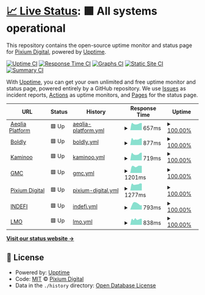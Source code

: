 # [📈 Live Status](https://demo.upptime.js.org): <!--live status--> **🟩 All systems operational**

This repository contains the open-source uptime monitor and status page for [Pixium Digital](https://pixiumdigital.com), powered by [Upptime](https://github.com/upptime/upptime).

[![Uptime CI](https://github.com/koj-co/upptime/workflows/Uptime%20CI/badge.svg)](https://github.com/koj-co/upptime/actions?query=workflow%3A%22Uptime+CI%22)
[![Response Time CI](https://github.com/koj-co/upptime/workflows/Response%20Time%20CI/badge.svg)](https://github.com/koj-co/upptime/actions?query=workflow%3A%22Response+Time+CI%22)
[![Graphs CI](https://github.com/koj-co/upptime/workflows/Graphs%20CI/badge.svg)](https://github.com/koj-co/upptime/actions?query=workflow%3A%22Graphs+CI%22)
[![Static Site CI](https://github.com/koj-co/upptime/workflows/Static%20Site%20CI/badge.svg)](https://github.com/koj-co/upptime/actions?query=workflow%3A%22Static+Site+CI%22)
[![Summary CI](https://github.com/koj-co/upptime/workflows/Summary%20CI/badge.svg)](https://github.com/koj-co/upptime/actions?query=workflow%3A%22Summary+CI%22)

With [Upptime](https://upptime.js.org), you can get your own unlimited and free uptime monitor and status page, powered entirely by a GitHub repository. We use [Issues](https://github.com/pixiumdigital/uptime/issues) as incident reports, [Actions](https://github.com/pixiumdigital/uptime/actions) as uptime monitors, and [Pages](https://demo.upptime.js.org) for the status page.

<!--start: status pages-->
<!-- This summary is generated by Upptime (https://github.com/upptime/upptime) -->
<!-- Do not edit this manually, your changes will be overwritten -->
<!-- prettier-ignore -->
| URL | Status | History | Response Time | Uptime |
| --- | ------ | ------- | ------------- | ------ |
| <img alt="" src="https://favicons.githubusercontent.com/app.aeqlia.com" height="13"> [Aeqlia Platform](https://app.aeqlia.com/ping.html) | 🟩 Up | [aeqlia-platform.yml](https://github.com/pixiumdigital/uptime/commits/HEAD/history/aeqlia-platform.yml) | <details><summary><img alt="Response time graph" src="./graphs/aeqlia-platform/response-time-week.png" height="20"> 657ms</summary><br><a href="https://pixiumdigital.github.io/uptime/history/aeqlia-platform"><img alt="Response time 707" src="https://img.shields.io/endpoint?url=https%3A%2F%2Fraw.githubusercontent.com%2Fpixiumdigital%2Fuptime%2FHEAD%2Fapi%2Faeqlia-platform%2Fresponse-time.json"></a><br><a href="https://pixiumdigital.github.io/uptime/history/aeqlia-platform"><img alt="24-hour response time 647" src="https://img.shields.io/endpoint?url=https%3A%2F%2Fraw.githubusercontent.com%2Fpixiumdigital%2Fuptime%2FHEAD%2Fapi%2Faeqlia-platform%2Fresponse-time-day.json"></a><br><a href="https://pixiumdigital.github.io/uptime/history/aeqlia-platform"><img alt="7-day response time 657" src="https://img.shields.io/endpoint?url=https%3A%2F%2Fraw.githubusercontent.com%2Fpixiumdigital%2Fuptime%2FHEAD%2Fapi%2Faeqlia-platform%2Fresponse-time-week.json"></a><br><a href="https://pixiumdigital.github.io/uptime/history/aeqlia-platform"><img alt="30-day response time 674" src="https://img.shields.io/endpoint?url=https%3A%2F%2Fraw.githubusercontent.com%2Fpixiumdigital%2Fuptime%2FHEAD%2Fapi%2Faeqlia-platform%2Fresponse-time-month.json"></a><br><a href="https://pixiumdigital.github.io/uptime/history/aeqlia-platform"><img alt="1-year response time 705" src="https://img.shields.io/endpoint?url=https%3A%2F%2Fraw.githubusercontent.com%2Fpixiumdigital%2Fuptime%2FHEAD%2Fapi%2Faeqlia-platform%2Fresponse-time-year.json"></a></details> | <details><summary><a href="https://pixiumdigital.github.io/uptime/history/aeqlia-platform">100.00%</a></summary><a href="https://pixiumdigital.github.io/uptime/history/aeqlia-platform"><img alt="All-time uptime 99.77%" src="https://img.shields.io/endpoint?url=https%3A%2F%2Fraw.githubusercontent.com%2Fpixiumdigital%2Fuptime%2FHEAD%2Fapi%2Faeqlia-platform%2Fuptime.json"></a><br><a href="https://pixiumdigital.github.io/uptime/history/aeqlia-platform"><img alt="24-hour uptime 100.00%" src="https://img.shields.io/endpoint?url=https%3A%2F%2Fraw.githubusercontent.com%2Fpixiumdigital%2Fuptime%2FHEAD%2Fapi%2Faeqlia-platform%2Fuptime-day.json"></a><br><a href="https://pixiumdigital.github.io/uptime/history/aeqlia-platform"><img alt="7-day uptime 100.00%" src="https://img.shields.io/endpoint?url=https%3A%2F%2Fraw.githubusercontent.com%2Fpixiumdigital%2Fuptime%2FHEAD%2Fapi%2Faeqlia-platform%2Fuptime-week.json"></a><br><a href="https://pixiumdigital.github.io/uptime/history/aeqlia-platform"><img alt="30-day uptime 100.00%" src="https://img.shields.io/endpoint?url=https%3A%2F%2Fraw.githubusercontent.com%2Fpixiumdigital%2Fuptime%2FHEAD%2Fapi%2Faeqlia-platform%2Fuptime-month.json"></a><br><a href="https://pixiumdigital.github.io/uptime/history/aeqlia-platform"><img alt="1-year uptime 99.64%" src="https://img.shields.io/endpoint?url=https%3A%2F%2Fraw.githubusercontent.com%2Fpixiumdigital%2Fuptime%2FHEAD%2Fapi%2Faeqlia-platform%2Fuptime-year.json"></a></details>
| <img alt="" src="https://favicons.githubusercontent.com/live.boldly.app" height="13"> [Boldly](https://live.boldly.app/ping.html) | 🟩 Up | [boldly.yml](https://github.com/pixiumdigital/uptime/commits/HEAD/history/boldly.yml) | <details><summary><img alt="Response time graph" src="./graphs/boldly/response-time-week.png" height="20"> 877ms</summary><br><a href="https://pixiumdigital.github.io/uptime/history/boldly"><img alt="Response time 950" src="https://img.shields.io/endpoint?url=https%3A%2F%2Fraw.githubusercontent.com%2Fpixiumdigital%2Fuptime%2FHEAD%2Fapi%2Fboldly%2Fresponse-time.json"></a><br><a href="https://pixiumdigital.github.io/uptime/history/boldly"><img alt="24-hour response time 789" src="https://img.shields.io/endpoint?url=https%3A%2F%2Fraw.githubusercontent.com%2Fpixiumdigital%2Fuptime%2FHEAD%2Fapi%2Fboldly%2Fresponse-time-day.json"></a><br><a href="https://pixiumdigital.github.io/uptime/history/boldly"><img alt="7-day response time 877" src="https://img.shields.io/endpoint?url=https%3A%2F%2Fraw.githubusercontent.com%2Fpixiumdigital%2Fuptime%2FHEAD%2Fapi%2Fboldly%2Fresponse-time-week.json"></a><br><a href="https://pixiumdigital.github.io/uptime/history/boldly"><img alt="30-day response time 908" src="https://img.shields.io/endpoint?url=https%3A%2F%2Fraw.githubusercontent.com%2Fpixiumdigital%2Fuptime%2FHEAD%2Fapi%2Fboldly%2Fresponse-time-month.json"></a><br><a href="https://pixiumdigital.github.io/uptime/history/boldly"><img alt="1-year response time 947" src="https://img.shields.io/endpoint?url=https%3A%2F%2Fraw.githubusercontent.com%2Fpixiumdigital%2Fuptime%2FHEAD%2Fapi%2Fboldly%2Fresponse-time-year.json"></a></details> | <details><summary><a href="https://pixiumdigital.github.io/uptime/history/boldly">100.00%</a></summary><a href="https://pixiumdigital.github.io/uptime/history/boldly"><img alt="All-time uptime 99.98%" src="https://img.shields.io/endpoint?url=https%3A%2F%2Fraw.githubusercontent.com%2Fpixiumdigital%2Fuptime%2FHEAD%2Fapi%2Fboldly%2Fuptime.json"></a><br><a href="https://pixiumdigital.github.io/uptime/history/boldly"><img alt="24-hour uptime 100.00%" src="https://img.shields.io/endpoint?url=https%3A%2F%2Fraw.githubusercontent.com%2Fpixiumdigital%2Fuptime%2FHEAD%2Fapi%2Fboldly%2Fuptime-day.json"></a><br><a href="https://pixiumdigital.github.io/uptime/history/boldly"><img alt="7-day uptime 100.00%" src="https://img.shields.io/endpoint?url=https%3A%2F%2Fraw.githubusercontent.com%2Fpixiumdigital%2Fuptime%2FHEAD%2Fapi%2Fboldly%2Fuptime-week.json"></a><br><a href="https://pixiumdigital.github.io/uptime/history/boldly"><img alt="30-day uptime 100.00%" src="https://img.shields.io/endpoint?url=https%3A%2F%2Fraw.githubusercontent.com%2Fpixiumdigital%2Fuptime%2FHEAD%2Fapi%2Fboldly%2Fuptime-month.json"></a><br><a href="https://pixiumdigital.github.io/uptime/history/boldly"><img alt="1-year uptime 99.97%" src="https://img.shields.io/endpoint?url=https%3A%2F%2Fraw.githubusercontent.com%2Fpixiumdigital%2Fuptime%2FHEAD%2Fapi%2Fboldly%2Fuptime-year.json"></a></details>
| <img alt="" src="https://favicons.githubusercontent.com/app.kaminoo.com" height="13"> [Kaminoo](https://app.kaminoo.com/ping.html) | 🟩 Up | [kaminoo.yml](https://github.com/pixiumdigital/uptime/commits/HEAD/history/kaminoo.yml) | <details><summary><img alt="Response time graph" src="./graphs/kaminoo/response-time-week.png" height="20"> 719ms</summary><br><a href="https://pixiumdigital.github.io/uptime/history/kaminoo"><img alt="Response time 743" src="https://img.shields.io/endpoint?url=https%3A%2F%2Fraw.githubusercontent.com%2Fpixiumdigital%2Fuptime%2FHEAD%2Fapi%2Fkaminoo%2Fresponse-time.json"></a><br><a href="https://pixiumdigital.github.io/uptime/history/kaminoo"><img alt="24-hour response time 632" src="https://img.shields.io/endpoint?url=https%3A%2F%2Fraw.githubusercontent.com%2Fpixiumdigital%2Fuptime%2FHEAD%2Fapi%2Fkaminoo%2Fresponse-time-day.json"></a><br><a href="https://pixiumdigital.github.io/uptime/history/kaminoo"><img alt="7-day response time 719" src="https://img.shields.io/endpoint?url=https%3A%2F%2Fraw.githubusercontent.com%2Fpixiumdigital%2Fuptime%2FHEAD%2Fapi%2Fkaminoo%2Fresponse-time-week.json"></a><br><a href="https://pixiumdigital.github.io/uptime/history/kaminoo"><img alt="30-day response time 591" src="https://img.shields.io/endpoint?url=https%3A%2F%2Fraw.githubusercontent.com%2Fpixiumdigital%2Fuptime%2FHEAD%2Fapi%2Fkaminoo%2Fresponse-time-month.json"></a><br><a href="https://pixiumdigital.github.io/uptime/history/kaminoo"><img alt="1-year response time 760" src="https://img.shields.io/endpoint?url=https%3A%2F%2Fraw.githubusercontent.com%2Fpixiumdigital%2Fuptime%2FHEAD%2Fapi%2Fkaminoo%2Fresponse-time-year.json"></a></details> | <details><summary><a href="https://pixiumdigital.github.io/uptime/history/kaminoo">100.00%</a></summary><a href="https://pixiumdigital.github.io/uptime/history/kaminoo"><img alt="All-time uptime 99.30%" src="https://img.shields.io/endpoint?url=https%3A%2F%2Fraw.githubusercontent.com%2Fpixiumdigital%2Fuptime%2FHEAD%2Fapi%2Fkaminoo%2Fuptime.json"></a><br><a href="https://pixiumdigital.github.io/uptime/history/kaminoo"><img alt="24-hour uptime 100.00%" src="https://img.shields.io/endpoint?url=https%3A%2F%2Fraw.githubusercontent.com%2Fpixiumdigital%2Fuptime%2FHEAD%2Fapi%2Fkaminoo%2Fuptime-day.json"></a><br><a href="https://pixiumdigital.github.io/uptime/history/kaminoo"><img alt="7-day uptime 100.00%" src="https://img.shields.io/endpoint?url=https%3A%2F%2Fraw.githubusercontent.com%2Fpixiumdigital%2Fuptime%2FHEAD%2Fapi%2Fkaminoo%2Fuptime-week.json"></a><br><a href="https://pixiumdigital.github.io/uptime/history/kaminoo"><img alt="30-day uptime 99.70%" src="https://img.shields.io/endpoint?url=https%3A%2F%2Fraw.githubusercontent.com%2Fpixiumdigital%2Fuptime%2FHEAD%2Fapi%2Fkaminoo%2Fuptime-month.json"></a><br><a href="https://pixiumdigital.github.io/uptime/history/kaminoo"><img alt="1-year uptime 98.89%" src="https://img.shields.io/endpoint?url=https%3A%2F%2Fraw.githubusercontent.com%2Fpixiumdigital%2Fuptime%2FHEAD%2Fapi%2Fkaminoo%2Fuptime-year.json"></a></details>
| <img alt="" src="https://favicons.githubusercontent.com/gomastercoach-app.com" height="13"> [GMC](https://gomastercoach-app.com) | 🟩 Up | [gmc.yml](https://github.com/pixiumdigital/uptime/commits/HEAD/history/gmc.yml) | <details><summary><img alt="Response time graph" src="./graphs/gmc/response-time-week.png" height="20"> 1201ms</summary><br><a href="https://pixiumdigital.github.io/uptime/history/gmc"><img alt="Response time 1227" src="https://img.shields.io/endpoint?url=https%3A%2F%2Fraw.githubusercontent.com%2Fpixiumdigital%2Fuptime%2FHEAD%2Fapi%2Fgmc%2Fresponse-time.json"></a><br><a href="https://pixiumdigital.github.io/uptime/history/gmc"><img alt="24-hour response time 1120" src="https://img.shields.io/endpoint?url=https%3A%2F%2Fraw.githubusercontent.com%2Fpixiumdigital%2Fuptime%2FHEAD%2Fapi%2Fgmc%2Fresponse-time-day.json"></a><br><a href="https://pixiumdigital.github.io/uptime/history/gmc"><img alt="7-day response time 1201" src="https://img.shields.io/endpoint?url=https%3A%2F%2Fraw.githubusercontent.com%2Fpixiumdigital%2Fuptime%2FHEAD%2Fapi%2Fgmc%2Fresponse-time-week.json"></a><br><a href="https://pixiumdigital.github.io/uptime/history/gmc"><img alt="30-day response time 1221" src="https://img.shields.io/endpoint?url=https%3A%2F%2Fraw.githubusercontent.com%2Fpixiumdigital%2Fuptime%2FHEAD%2Fapi%2Fgmc%2Fresponse-time-month.json"></a><br><a href="https://pixiumdigital.github.io/uptime/history/gmc"><img alt="1-year response time 1226" src="https://img.shields.io/endpoint?url=https%3A%2F%2Fraw.githubusercontent.com%2Fpixiumdigital%2Fuptime%2FHEAD%2Fapi%2Fgmc%2Fresponse-time-year.json"></a></details> | <details><summary><a href="https://pixiumdigital.github.io/uptime/history/gmc">100.00%</a></summary><a href="https://pixiumdigital.github.io/uptime/history/gmc"><img alt="All-time uptime 99.87%" src="https://img.shields.io/endpoint?url=https%3A%2F%2Fraw.githubusercontent.com%2Fpixiumdigital%2Fuptime%2FHEAD%2Fapi%2Fgmc%2Fuptime.json"></a><br><a href="https://pixiumdigital.github.io/uptime/history/gmc"><img alt="24-hour uptime 100.00%" src="https://img.shields.io/endpoint?url=https%3A%2F%2Fraw.githubusercontent.com%2Fpixiumdigital%2Fuptime%2FHEAD%2Fapi%2Fgmc%2Fuptime-day.json"></a><br><a href="https://pixiumdigital.github.io/uptime/history/gmc"><img alt="7-day uptime 100.00%" src="https://img.shields.io/endpoint?url=https%3A%2F%2Fraw.githubusercontent.com%2Fpixiumdigital%2Fuptime%2FHEAD%2Fapi%2Fgmc%2Fuptime-week.json"></a><br><a href="https://pixiumdigital.github.io/uptime/history/gmc"><img alt="30-day uptime 99.94%" src="https://img.shields.io/endpoint?url=https%3A%2F%2Fraw.githubusercontent.com%2Fpixiumdigital%2Fuptime%2FHEAD%2Fapi%2Fgmc%2Fuptime-month.json"></a><br><a href="https://pixiumdigital.github.io/uptime/history/gmc"><img alt="1-year uptime 99.85%" src="https://img.shields.io/endpoint?url=https%3A%2F%2Fraw.githubusercontent.com%2Fpixiumdigital%2Fuptime%2FHEAD%2Fapi%2Fgmc%2Fuptime-year.json"></a></details>
| <img alt="" src="https://favicons.githubusercontent.com/pixiumdigital.com" height="13"> [Pixium Digital](https://pixiumdigital.com) | 🟩 Up | [pixium-digital.yml](https://github.com/pixiumdigital/uptime/commits/HEAD/history/pixium-digital.yml) | <details><summary><img alt="Response time graph" src="./graphs/pixium-digital/response-time-week.png" height="20"> 1277ms</summary><br><a href="https://pixiumdigital.github.io/uptime/history/pixium-digital"><img alt="Response time 1392" src="https://img.shields.io/endpoint?url=https%3A%2F%2Fraw.githubusercontent.com%2Fpixiumdigital%2Fuptime%2FHEAD%2Fapi%2Fpixium-digital%2Fresponse-time.json"></a><br><a href="https://pixiumdigital.github.io/uptime/history/pixium-digital"><img alt="24-hour response time 1178" src="https://img.shields.io/endpoint?url=https%3A%2F%2Fraw.githubusercontent.com%2Fpixiumdigital%2Fuptime%2FHEAD%2Fapi%2Fpixium-digital%2Fresponse-time-day.json"></a><br><a href="https://pixiumdigital.github.io/uptime/history/pixium-digital"><img alt="7-day response time 1277" src="https://img.shields.io/endpoint?url=https%3A%2F%2Fraw.githubusercontent.com%2Fpixiumdigital%2Fuptime%2FHEAD%2Fapi%2Fpixium-digital%2Fresponse-time-week.json"></a><br><a href="https://pixiumdigital.github.io/uptime/history/pixium-digital"><img alt="30-day response time 1698" src="https://img.shields.io/endpoint?url=https%3A%2F%2Fraw.githubusercontent.com%2Fpixiumdigital%2Fuptime%2FHEAD%2Fapi%2Fpixium-digital%2Fresponse-time-month.json"></a><br><a href="https://pixiumdigital.github.io/uptime/history/pixium-digital"><img alt="1-year response time 1311" src="https://img.shields.io/endpoint?url=https%3A%2F%2Fraw.githubusercontent.com%2Fpixiumdigital%2Fuptime%2FHEAD%2Fapi%2Fpixium-digital%2Fresponse-time-year.json"></a></details> | <details><summary><a href="https://pixiumdigital.github.io/uptime/history/pixium-digital">100.00%</a></summary><a href="https://pixiumdigital.github.io/uptime/history/pixium-digital"><img alt="All-time uptime 95.13%" src="https://img.shields.io/endpoint?url=https%3A%2F%2Fraw.githubusercontent.com%2Fpixiumdigital%2Fuptime%2FHEAD%2Fapi%2Fpixium-digital%2Fuptime.json"></a><br><a href="https://pixiumdigital.github.io/uptime/history/pixium-digital"><img alt="24-hour uptime 100.00%" src="https://img.shields.io/endpoint?url=https%3A%2F%2Fraw.githubusercontent.com%2Fpixiumdigital%2Fuptime%2FHEAD%2Fapi%2Fpixium-digital%2Fuptime-day.json"></a><br><a href="https://pixiumdigital.github.io/uptime/history/pixium-digital"><img alt="7-day uptime 100.00%" src="https://img.shields.io/endpoint?url=https%3A%2F%2Fraw.githubusercontent.com%2Fpixiumdigital%2Fuptime%2FHEAD%2Fapi%2Fpixium-digital%2Fuptime-week.json"></a><br><a href="https://pixiumdigital.github.io/uptime/history/pixium-digital"><img alt="30-day uptime 100.00%" src="https://img.shields.io/endpoint?url=https%3A%2F%2Fraw.githubusercontent.com%2Fpixiumdigital%2Fuptime%2FHEAD%2Fapi%2Fpixium-digital%2Fuptime-month.json"></a><br><a href="https://pixiumdigital.github.io/uptime/history/pixium-digital"><img alt="1-year uptime 92.28%" src="https://img.shields.io/endpoint?url=https%3A%2F%2Fraw.githubusercontent.com%2Fpixiumdigital%2Fuptime%2FHEAD%2Fapi%2Fpixium-digital%2Fuptime-year.json"></a></details>
| <img alt="" src="https://favicons.githubusercontent.com/sofia.indefi.com" height="13"> [INDEFI](https://sofia.indefi.com) | 🟩 Up | [indefi.yml](https://github.com/pixiumdigital/uptime/commits/HEAD/history/indefi.yml) | <details><summary><img alt="Response time graph" src="./graphs/indefi/response-time-week.png" height="20"> 793ms</summary><br><a href="https://pixiumdigital.github.io/uptime/history/indefi"><img alt="Response time 720" src="https://img.shields.io/endpoint?url=https%3A%2F%2Fraw.githubusercontent.com%2Fpixiumdigital%2Fuptime%2FHEAD%2Fapi%2Findefi%2Fresponse-time.json"></a><br><a href="https://pixiumdigital.github.io/uptime/history/indefi"><img alt="24-hour response time 958" src="https://img.shields.io/endpoint?url=https%3A%2F%2Fraw.githubusercontent.com%2Fpixiumdigital%2Fuptime%2FHEAD%2Fapi%2Findefi%2Fresponse-time-day.json"></a><br><a href="https://pixiumdigital.github.io/uptime/history/indefi"><img alt="7-day response time 793" src="https://img.shields.io/endpoint?url=https%3A%2F%2Fraw.githubusercontent.com%2Fpixiumdigital%2Fuptime%2FHEAD%2Fapi%2Findefi%2Fresponse-time-week.json"></a><br><a href="https://pixiumdigital.github.io/uptime/history/indefi"><img alt="30-day response time 752" src="https://img.shields.io/endpoint?url=https%3A%2F%2Fraw.githubusercontent.com%2Fpixiumdigital%2Fuptime%2FHEAD%2Fapi%2Findefi%2Fresponse-time-month.json"></a><br><a href="https://pixiumdigital.github.io/uptime/history/indefi"><img alt="1-year response time 720" src="https://img.shields.io/endpoint?url=https%3A%2F%2Fraw.githubusercontent.com%2Fpixiumdigital%2Fuptime%2FHEAD%2Fapi%2Findefi%2Fresponse-time-year.json"></a></details> | <details><summary><a href="https://pixiumdigital.github.io/uptime/history/indefi">100.00%</a></summary><a href="https://pixiumdigital.github.io/uptime/history/indefi"><img alt="All-time uptime 100.00%" src="https://img.shields.io/endpoint?url=https%3A%2F%2Fraw.githubusercontent.com%2Fpixiumdigital%2Fuptime%2FHEAD%2Fapi%2Findefi%2Fuptime.json"></a><br><a href="https://pixiumdigital.github.io/uptime/history/indefi"><img alt="24-hour uptime 100.00%" src="https://img.shields.io/endpoint?url=https%3A%2F%2Fraw.githubusercontent.com%2Fpixiumdigital%2Fuptime%2FHEAD%2Fapi%2Findefi%2Fuptime-day.json"></a><br><a href="https://pixiumdigital.github.io/uptime/history/indefi"><img alt="7-day uptime 100.00%" src="https://img.shields.io/endpoint?url=https%3A%2F%2Fraw.githubusercontent.com%2Fpixiumdigital%2Fuptime%2FHEAD%2Fapi%2Findefi%2Fuptime-week.json"></a><br><a href="https://pixiumdigital.github.io/uptime/history/indefi"><img alt="30-day uptime 100.00%" src="https://img.shields.io/endpoint?url=https%3A%2F%2Fraw.githubusercontent.com%2Fpixiumdigital%2Fuptime%2FHEAD%2Fapi%2Findefi%2Fuptime-month.json"></a><br><a href="https://pixiumdigital.github.io/uptime/history/indefi"><img alt="1-year uptime 100.00%" src="https://img.shields.io/endpoint?url=https%3A%2F%2Fraw.githubusercontent.com%2Fpixiumdigital%2Fuptime%2FHEAD%2Fapi%2Findefi%2Fuptime-year.json"></a></details>
| <img alt="" src="https://favicons.githubusercontent.com/app.lastmanout.club" height="13"> [LMO](https://app.lastmanout.club) | 🟩 Up | [lmo.yml](https://github.com/pixiumdigital/uptime/commits/HEAD/history/lmo.yml) | <details><summary><img alt="Response time graph" src="./graphs/lmo/response-time-week.png" height="20"> 838ms</summary><br><a href="https://pixiumdigital.github.io/uptime/history/lmo"><img alt="Response time 900" src="https://img.shields.io/endpoint?url=https%3A%2F%2Fraw.githubusercontent.com%2Fpixiumdigital%2Fuptime%2FHEAD%2Fapi%2Flmo%2Fresponse-time.json"></a><br><a href="https://pixiumdigital.github.io/uptime/history/lmo"><img alt="24-hour response time 706" src="https://img.shields.io/endpoint?url=https%3A%2F%2Fraw.githubusercontent.com%2Fpixiumdigital%2Fuptime%2FHEAD%2Fapi%2Flmo%2Fresponse-time-day.json"></a><br><a href="https://pixiumdigital.github.io/uptime/history/lmo"><img alt="7-day response time 838" src="https://img.shields.io/endpoint?url=https%3A%2F%2Fraw.githubusercontent.com%2Fpixiumdigital%2Fuptime%2FHEAD%2Fapi%2Flmo%2Fresponse-time-week.json"></a><br><a href="https://pixiumdigital.github.io/uptime/history/lmo"><img alt="30-day response time 852" src="https://img.shields.io/endpoint?url=https%3A%2F%2Fraw.githubusercontent.com%2Fpixiumdigital%2Fuptime%2FHEAD%2Fapi%2Flmo%2Fresponse-time-month.json"></a><br><a href="https://pixiumdigital.github.io/uptime/history/lmo"><img alt="1-year response time 900" src="https://img.shields.io/endpoint?url=https%3A%2F%2Fraw.githubusercontent.com%2Fpixiumdigital%2Fuptime%2FHEAD%2Fapi%2Flmo%2Fresponse-time-year.json"></a></details> | <details><summary><a href="https://pixiumdigital.github.io/uptime/history/lmo">100.00%</a></summary><a href="https://pixiumdigital.github.io/uptime/history/lmo"><img alt="All-time uptime 100.00%" src="https://img.shields.io/endpoint?url=https%3A%2F%2Fraw.githubusercontent.com%2Fpixiumdigital%2Fuptime%2FHEAD%2Fapi%2Flmo%2Fuptime.json"></a><br><a href="https://pixiumdigital.github.io/uptime/history/lmo"><img alt="24-hour uptime 100.00%" src="https://img.shields.io/endpoint?url=https%3A%2F%2Fraw.githubusercontent.com%2Fpixiumdigital%2Fuptime%2FHEAD%2Fapi%2Flmo%2Fuptime-day.json"></a><br><a href="https://pixiumdigital.github.io/uptime/history/lmo"><img alt="7-day uptime 100.00%" src="https://img.shields.io/endpoint?url=https%3A%2F%2Fraw.githubusercontent.com%2Fpixiumdigital%2Fuptime%2FHEAD%2Fapi%2Flmo%2Fuptime-week.json"></a><br><a href="https://pixiumdigital.github.io/uptime/history/lmo"><img alt="30-day uptime 100.00%" src="https://img.shields.io/endpoint?url=https%3A%2F%2Fraw.githubusercontent.com%2Fpixiumdigital%2Fuptime%2FHEAD%2Fapi%2Flmo%2Fuptime-month.json"></a><br><a href="https://pixiumdigital.github.io/uptime/history/lmo"><img alt="1-year uptime 100.00%" src="https://img.shields.io/endpoint?url=https%3A%2F%2Fraw.githubusercontent.com%2Fpixiumdigital%2Fuptime%2FHEAD%2Fapi%2Flmo%2Fuptime-year.json"></a></details>

<!--end: status pages-->

[**Visit our status website →**](https://demo.upptime.js.org)

## 📄 License

- Powered by: [Upptime](https://github.com/upptime/upptime)
- Code: [MIT](./LICENSE) © [Pixium Digital](https://pixiumdigital.com)
- Data in the `./history` directory: [Open Database License](https://opendatacommons.org/licenses/odbl/1-0/)
